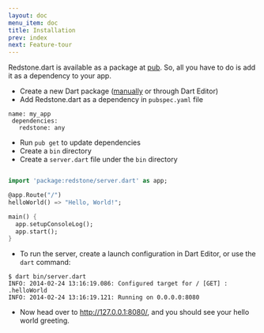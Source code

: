 ```yaml
---
layout: doc
menu_item: doc
title: Installation
prev: index
next: Feature-tour
---
```

Redstone.dart is available as a package at [pub](http://pub.dartlang.org/). So, all you have to do is add it as a dependency to your app.

* Create a new Dart package ([manually](http://pub.dartlang.org/doc/) or through Dart Editor)
* Add Redstone.dart as a dependency in `pubspec.yaml` file

```
name: my_app
 dependencies:
   redstone: any
```
- Run `pub get` to update dependencies
- Create a `bin` directory
- Create a `server.dart` file under the `bin` directory

```dart

import 'package:redstone/server.dart' as app;

@app.Route("/")
helloWorld() => "Hello, World!";

main() {
  app.setupConsoleLog();
  app.start();
}

```

- To run the server, create a launch configuration in Dart Editor, or use the `dart` command:

```
$ dart bin/server.dart
INFO: 2014-02-24 13:16:19.086: Configured target for / [GET] : .helloWorld
INFO: 2014-02-24 13:16:19.121: Running on 0.0.0.0:8080
```

- Now head over to http://127.0.0.1:8080/, and you should see your hello world greeting.
